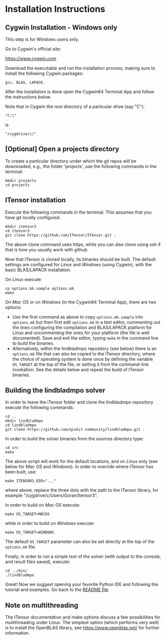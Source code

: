 # Installation Instructions

## Cygwin Installation - Windows only

This step is for Windows users only.

Go to Cygwin's official site:

https://www.cygwin.com

Download the executable and run the installation process, making sure to install the following Cygwin packages:

    gcc, BLAS, LAPACK.

After the installation is done open the Cygwin64 Terminal App and follow the instructions below.

Note that in Cygwin the root directory of a particular drive (say "C"): 

    "C:\" 
is

    "/cygdrive/c/"

## [Optional] Open a projects directory

To create a particular directory under which the git repos will be downloaded, e.g., the folder 'projects', use the following commands in the terminal:

    mkdir projects
    cd projects

## ITensor installation

Execute the following commands in the terminal. This assumes that you have git locally configured:

    mkdir itensor3
    cd itensor3
    git clone https://github.com/ITensor/ITensor.git .

The above clone command uses https, while you can also clone using ssh if that is how you usually work with github.

Now that ITensor is cloned locally, its binaries should be built. The default settings are configured for _Linux_ and _Windows_ (using Cygwin), with the basic BLAS/LAPACK installation.

On _Linux_ execute:

    cp options.mk.sample options.mk
    make

On _Mac OS_ or on _Windows_ (in the Cygwin64 Terminal App), there are two options:
- Use the first command as above to copy `options.mk.sample` into `options.mk` but then first edit `options.mk` in a text editor, commenting out the lines configuring the compilation and BLAS/LAPACK platform for Linux and uncommenting the ones for your platform (the file is well documented). Save and exit the editor, typing `make` in the command line to build the binaries.
- Alternatively, within the lindbladmpo repository (see below) there is an `options.mk` file that can also be copied to the ITensor directory, where the choice of operating system is done once by defining the variable `OS_TARGET` at the top of the file, or setting it from the command-line invokation. See the details below and repeat the build of ITensor binaries.

## Building the lindbladmpo solver

In order to leave the ITensor folder and clone the lindbladmpo repository execute the following commands:

    cd ..
    mkdir lindbladmpo
    cd lindbladmpo
    git clone https://github.com/qiskit-community/lindbladmpo.git .

In order to build the solver binaries from the sources directory type:

    cd src
    make

The above script will work for the default locations, and on _Linux_ only (see below for _Mac OS_ and _Windows_). In order to override where ITensor has been built, use:

    make ITENSOR3_DIR="..."

where above, replace the three dots with the path to the ITensor library, for example "/cygdrive/c/Users/Goran/itensor3".

In order to build on _Mac OS_ execute:

    make OS_TARGET=MACOS
    
while in order to build on _Windows_ execute:

    make OS_TARGET=WINDOWS

The default `OS_TARGET` parameter can also be set directly at the top of the `options.mk` file.

Finally, in order to run a simple test of the solver (with output to the console, and result files saved), execute:

    cd ../bin/
    ./lindbladmpo

Great! Now we suggest opening your favorite Python IDE and following the tutorial and examples. Go back to the [README file](README.md).

## Note on multithreading

The ITensor documentation and make options discuss a few possibilities for multithreading under Linux. The simplest option (which performs very well) is to install the OpenBLAS library, see https://www.openblas.net/ for further information.
